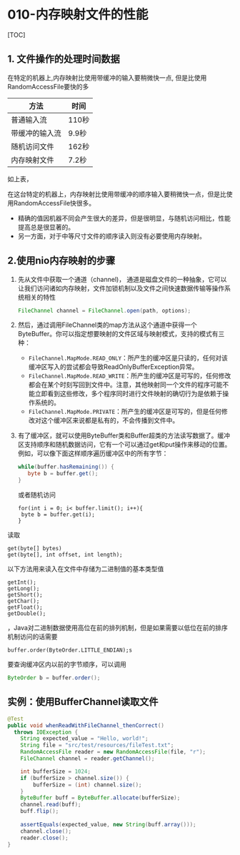 # 010-内存映射文件的性能

[TOC]

## 1. 文件操作的处理时间数据

在特定的机器上,内存映射比使用带缓冲的输入要稍微快一点, 但是比使用RandomAccessFile要快的多

| 方法           | 时间  |
| -------------- | ----- |
| 普通输入流     | 110秒 |
| 带缓冲的输入流 | 9.9秒 |
| 随机访问文件   | 162秒 |
| 内存映射文件   | 7.2秒 |

如上表，

在这台特定的机器上，内存映射比使用带缓冲的顺序输入要稍微快一点，但是比使用RandomAccessFile快很多。

- 精确的值因机器不同会产生很大的差异，但是很明显，与随机访问相比，性能提高总是很显著的。
- 另一方面，对于中等尺寸文件的顺序读入则没有必要使用内存映射。

## 2.使用nio内存映射的步骤

1. 先从文件中获取一个通道（channel)， 通道是磁盘文件的一种抽象，它可以让我们访问诸如内存映射，文件加锁机制以及文件之间快速数据传输等操作系统相关的特性

   ```JAVA
   FileChannel channel = FileChannel.open(path, options);
   ```

   

2. 然后，通过调用FileChannel类的map方法从这个通道中获得一个ByteBuffer。你可以指定想要映射的文件区域与映射模式，支持的模式有三种：

   - `FileChannel.MapMode.READ_ONLY`：所产生的缓冲区是只读的，任何对该缓冲区写入的尝试都会导致ReadOnlyBufferException异常。
   - `FileChannel.MapMode.READ_WRITE`：所产生的缓冲区是可写的，任何修改都会在某个时刻写回到文件中。注意，其他映射同一个文件的程序可能不能立即看到这些修改，多个程序同时进行文件映射的确切行为是依赖于操作系统的。
   - `FileChannel.MapMode.PRIVATE`：所产生的缓冲区是可写的，但是任何修改对这个缓冲区来说都是私有的，不会传播到文件中。

3. 有了缓冲区，就可以使用ByteBuffer类和Buffer超类的方法读写数据了。缓冲区支持顺序和随机数据访问，它有一个可以通过get和put操作来移动的位置。例如，可以像下面这样顺序遍历缓冲区中的所有字节：

   ```java
   while(buffer.hasRemaining()) {
      byte b = buffer.get();
   }
   ```

   或者随机访问

   ```
   for(int i = 0; i< buffer.limit(); i++){
   	byte b = buffer.get(i);
   }
   ```


读取

```
get(byte[] bytes)
get(byte[], int offset, int length);
```

以下方法用来读入在文件中存储为二进制值的基本类型值

```
getInt();
getLong();
getShort();
getChar();
getFloat();
getDouble();
```

，Java对二进制数据使用高位在前的排列机制，但是如果需要以低位在前的排序机制访问的话需要

```
buffer.order(ByteOrder.LITTLE_ENDIAN);s
```

要查询缓冲区内以前的字节顺序，可以调用

```java
ByteOrder b = buffer.order();
```

## 实例：使用BufferChannel读取文件

```java
@Test
public void whenReadWithFileChannel_thenCorrect()
  throws IOException {
    String expected_value = "Hello, world!";
    String file = "src/test/resources/fileTest.txt";
    RandomAccessFile reader = new RandomAccessFile(file, "r");
    FileChannel channel = reader.getChannel();

    int bufferSize = 1024;
    if (bufferSize > channel.size()) {
        bufferSize = (int) channel.size();
    }
    ByteBuffer buff = ByteBuffer.allocate(bufferSize);
    channel.read(buff);
    buff.flip();
    
    assertEquals(expected_value, new String(buff.array()));
    channel.close();
    reader.close();
}
```

